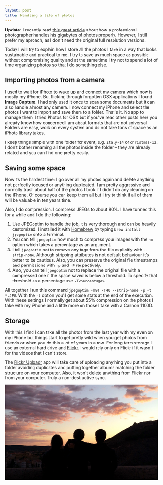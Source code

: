 ```yaml
---
layout: post
title: Handling a life of photos
---
```


**Update:** I recently read [this great
article](http://paulstamatiou.com/storage-for-photographers-part-2/ "An article
about professional photo storage") about how a professional photographer handles
his gigabytes of photos properly. However, I still prefer my aproach, as I don't
need the original full resolution versions.

Today I will try to explain how I store all the photos I take in a way that
looks sustainable and practical to me. I try to save as much space as possible
without compromising quality and at the same time I try not to spend a lot of
time organizing photos so that I do something else.

## Importing photos from a camera

I used to wait for iPhoto to wake up and connect my camera which now is mostly
my iPhone. But flicking through forgotten OSX applications I found **Image
Capture**. I had only used it once to scan some documents but it can also handle
almost any camera. I now connect my iPhone and select the photos I want to
import and save them to a folder. That's it. No app to manage them. I tried
Photos for OSX but if you've read other posts here you already know how
concerned I am about formats that are not universal. Folders are easy, work on
every system and do not take tons of space as an iPhoto library takes.

I keep things simple with one folder for event, e.g. `italy-14` or
`christmas-12`. I don't bother renaming all the photos inside the folder – they
are already related and you can find one pretty easily.

## Saving some space

Now its the hardest time: I go over all my photos again and delete anything not
perfectly focused or anything duplicated. I am pretty aggressive and normally
trash about half of the photos I took if I didn't do any cleaning on the iPhone.
Of course you can keep them all but I try to think if all of them will be
valuable in ten years time.

Also, I do compression. I compress JPEGs to about 80%. I have tunned this for a
while and I do the following:

1. Use JPEGoptim to handle the job, it is very thorough and can be heavily
   customized. I installed it with [Homebrew](http://brew.sh "Homebrew page") by
   typing `brew install jpegoptim` onto a terminal.
2. You can tell `jpegoptim` how much to compress your images with the `-m`
   option which takes a percentage as an argument.
3. I tell `jpegoptim` not to remove any tags from the file explicitly with
   `--strip-none`. Although stripping attributes is not default behaviour it's
   better to be cautious. Also, you can preserve the original file timestamps
   and permissions with `-p` and `-P` respectively.
4. Also, you can tell `jpegoptim` not to replace the original file with a
   compressed one if the space saved is below a threshold. To specify that
   threshold as a percentage use `-T<percentage>`.

All together I run this command `jpegoptim -m80 -T40 --strip-none -p -t *.JPG`.
With the `-t` option you'll get some stats at the end of the execution. With
these settings I normally get about 55% compression on the photos I take with my
iPhone and a little more on those I take with a Cannon 1100D.

## Storage

With this I find I can take all the photos from the last year with my even on my
iPhone but things start to get pretty wild when you get photos from friends or
when you do this a lot of years in a row. For long term storage I use an
external hard drive and [Flickr](https://www.flickr.com/ "Flickr homepage"). I
would rely only on Flickr if it wasn't for the videos that I can't store.

The [Flickr Uploadr](https://www.flickr.com/tools/ "Flickr Tools") app will take
care of uploading anything you put into a folder avoiding duplicates and putting
together albums matching the folder structure on your computer. Also, it won't
delete anything from Flickr nor from your computer. Truly a non-destructive
sync.

![Cuenca 2015](/img/posts/2015/cuenca.jpg)
